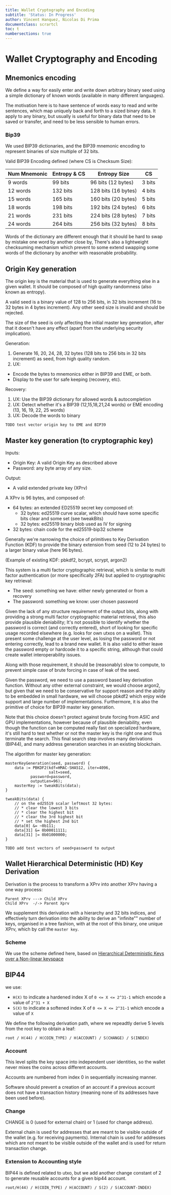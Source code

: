 ```yaml
---
title: Wallet Cryptography and Encoding
subtitle: 'Status: In Progress'
author: Vincent Hanquez, Nicolas Di Prima
documentclass: scrartcl
toc: t
numbersections: true
---
```


# Wallet Cryptography and Encoding

## Mnemonics encoding

We define a way for easily enter and write down arbitrary binary seed using a
simple dictionary of known words (available in many different languages).

The motivation here is to have sentence of words easy to read and write sentences,
which map uniquely back and forth to a sized binary data. It apply to any
binary, but usually is useful for binary data that need to be saved
or transfer, and need to be less sensible to human errors.

### Bip39

We used BIP39 dictionaries, and the BIP39 mnemonic encoding to represent
binaries of size multiple of 32 bits.

Valid BIP39 Encoding defined (where CS is Checksum Size):

| Num Mnemonic | Entropy & CS | Entropy Size        | CS     |
| ------------ | ------------ | ------------------- | ------ |
| 9 words      | 99 bits      | 96 bits (12 bytes)  | 3 bits |
| 12 words     | 132 bits     | 128 bits (16 bytes) | 4 bits |
| 15 words     | 165 bits     | 160 bits (20 bytes) | 5 bits |
| 18 words     | 198 bits     | 192 bits (24 bytes) | 6 bits |
| 21 words     | 231 bits     | 224 bits (28 bytes) | 7 bits |
| 24 words     | 264 bits     | 256 bits (32 bytes) | 8 bits |

Words of the dictionary are different enough that it should
be hard to swap by mistake one word by another close by,
There's also a lightweight checksuming mechanism which
prevent to some extend swapping some words of the dictionary
by another with reasonable probability.

## Origin Key generation

The origin key is the material that is used to generate everything else in a
given wallet. It should be composed of high quality randomness (also known as
entropy).

A valid seed is a binary value of 128 to 256 bits, in 32 bits increment (16 to
32 bytes in 4 bytes increment). Any other seed size is invalid and should be
rejected.

The size of the seed is only affecting the initial master key generation, after
that it doesn't have any effect (apart from the underlying security
implication).

Generation:

1. Generate 16, 20, 24, 28, 32 bytes (128 bits to 256 bits in 32 bits increment) as seed, from high quality random.
2. UX:
  * Encode the bytes to mnemonics either in BIP39 and EME, or both.
  * Display to the user for safe keeping (recovery, etc).

Recovery:

1. UX: Use the BIP39 dictionary for allowed words & autocompletion
2. UX: Detect whether it's a BIP39 (12,15,18,21,24 words) or EME encoding (13, 16, 19, 22, 25 words)
3. UX: Decode the words to binary

```
TODO test vector origin key to EME and BIP39
```

## Master key generation (to cryptographic key)

Inputs:

* Origin Key: A valid Origin Key as described above
* Password: any byte array of any size.

Output:

* A valid extended private key (XPrv)

A XPrv is 96 bytes, and composed of:

* 64 bytes: an extended ED25519 secret key composed of:
  * 32 bytes: ed25519 curve scalar, which should have some specific bits clear and some set (see tweakBits)
  * 32 bytes: ed25519 binary blob used as IV for signing
* 32 bytes: chain code for the ed25519-bip32 scheme

Generally we're narrowing the choice of primitives to Key Derivation Function
(KDF) to provide the binary extension from seed (12 to 24 bytes) to a larger
binary value (here 96 bytes).

(Example of existing KDF: pbkdf2, bcrypt, scrypt, argon2)

This system is a multi factor cryptographic retrieval, which is similar to
multi factor authentication (or more specifically 2FA) but applied to
cryptographic key retrieval:

* The seed: something we have: either newly generated or from a recovery
* The password: something we know: user chosen password

Given the lack of any structure requirement of the output bits, along with
providing a strong multi factor cryptographic material retrieval, this also
provide plausible deniability; It's not possible to identify whether the
password is correct (and correctly entered), short of looking for specific
usage recorded elsewhere (e.g. looks for own utxos on a wallet). This present
some challenge at the user level, as losing the password or not entering
correctly, lead to a brand new wallet. It is also valid to either leave the
password empty or hardcode it to a specific string, although that could create
wallet interoperability issues.

Along with those requirement, it should be (reasonably) slow to compute, to
prevent simple case of brute forcing in case of leak of the seed.

Given the password, we need to use a password based key derivation function.
Without any other external constraint, we would choose argon2, but given that
we need to be conservative for support reason and the ability to be embedded in
small hardware, we will choose pbkdf2 which enjoy wide support and large number
of implementations. Furthermore, it is also the primitive of choice for BIP39
master key generation.

Note that this choice doesn't protect against brute forcing from ASIC and GPU
implementations, however because of plausible deniability, even though the
function can be computed really fast on specialized hardware, it's still hard
to test whether or not the master key is the right one and thus terminate the
search. This final search step involves many derivations (BIP44), and many
address generation searches in an existing blockchain.

The algorithm for master key generation:

    masterKeyGeneration(seed, password) {
        data := PBKDF2(kdf=HMAC-SHA512, iter=4096,
                       salt=seed,
		       password=password,
		       outputLen=96);
        masterKey := tweakBits(data);
    }

    tweakBits(data) {
        // on the ed25519 scalar leftmost 32 bytes:
        // * clear the lowest 3 bits
        // * clear the highest bit
        // * clear the 3rd highest bit
        // * set the highest 2nd bit
        data[0] &= ~0b111;
        data[31] &= 0b00011111;
        data[31] |= 0b01000000;
    }


```
TODO add test vectors of seed+password to output
```

## Wallet Hierarchical Deterministic (HD) Key Derivation

Derivation is the process to transform a XPrv into another XPrv having a one way process:

    Parent XPrv ---> Child XPrv
    Child XPrv  -/-> Parent Xprv

We supplement this derivation with a hierarchy and 32 bits indices, and effectively turn
derivation into the ability to derive an "infinite"" number of keys, organised in a tree fashion,
with at the root of this binary, one unique XPrv, which by call the `master key`.

### Scheme

We use the scheme defined here, based on [Hierarchical Deterministic Keys over a Non-linear keyspace](https://cardanolaunch.com/assets/Ed25519_BIP.pdf)

## BIP44

we use:

* `H(X)` to indicate a hardened index X of `0 <= X <= 2^31-1` which encode a value of `2^31 + X`
* `S(X)` to indicate a softened index X of `0 <= X <= 2^31-1` which encode a value of `X`

We define the following derivation path, where we repeadtly derive 5 levels
from the root key to obtain a leaf:

    root / H(44) / H(COIN_TYPE) / H(ACCOUNT) / S(CHANGE) / S(INDEX)

### Account

This level splits the key space into independent user identities, so the wallet
never mixes the coins across different accounts.

Accounts are numbered from index 0 in sequentially increasing manner.

Software should prevent a creation of an account if a previous account does not
have a transaction history (meaning none of its addresses have been used
before).

### Change

CHANGE is 0 (used for external chain) or 1 (used for change address).

External chain is used for addresses that are meant to be visible outside of
the wallet (e.g. for receiving payments). Internal chain is used for addresses
which are not meant to be visible outside of the wallet and is used for return
transaction change.

### Extension to Accounting style

BIP44 is defined related to utxo, but we add another change constant of 2
to generate reusable accounts for a given bip44 account.

    root/H(44) / H(COIN_TYPE) / H(ACCOUNT) / S(2) / S(ACCOUNT-INDEX)

